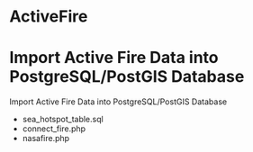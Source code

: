 # ActiveFire
Import Active Fire Data into PostgreSQL/PostGIS Database
=======
Import Active Fire Data into PostgreSQL/PostGIS Database

- sea_hotspot_table.sql
- connect_fire.php
- nasafire.php

